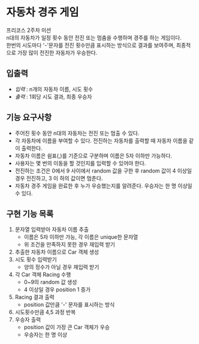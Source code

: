 # 자동차 경주 게임
프리코스 2주차 미션<br>
n대의 자동차가 일정 횟수 동안 전진 또는 멈춤을 수행하며 경주를 하는 게임이다. <br>
한번의 시도마다 '-'문자를 전진 횟수만큼 표시하는 방식으로 결과를 보여주며, 최종적으로 가장 많이 전진한 자동차가 우승한다.

## 입출력
- *입력* : n개의 자동차 이름, 시도 횟수
- *출력* : 1회당 시도 결과, 최종 우승자

## 기능 요구사항
- 주어진 횟수 동안 n대의 자동차는 전진 또는 멈출 수 있다.
- 각 자동차에 이름을 부여할 수 있다. 전진하는 자동차를 출력할 때 자동차 이름을 같이 출력한다. 
- 자동차 이름은 쉼표(,)를 기준으로 구분하며 이름은 5자 이하만 가능하다. 
- 사용자는 몇 번의 이동을 할 것인지를 입력할 수 있어야 한다. 
- 전진하는 조건은 0에서 9 사이에서 random 값을 구한 후 random 값이 4 이상일 경우 전진하고, 3 이
하의 값이면 멈춘다. 
- 자동차 경주 게임을 완료한 후 누가 우승했는지를 알려준다. 우승자는 한 명 이상일 수 있다.

## 구현 기능 목록 
 1. 문자열 입력받아 자동차 이름 추출
    - 이름은 5자 이하만 가능, 각 이름은 unique한 문자열
    - 위 조건을 만족하지 못한 경우 재입력 받기
 2. 추출한 자동차 이름으로 Car 객체 생성     
 3. 시도 횟수 입력받기
    - 양의 정수가 아닐 경우 재입력 받기
 4. 각 Car 객체 Racing 수행
    - 0~9의 random 값 생성
    - 4 이상일 경우 position 1 증가
 5. Racing 결과 출력
    - position 값만큼 '-' 문자를 표시하는 방식
 6. 시도횟수만큼 4,5 과정 반복
 7. 우승자 출력
    - position 값이 가장 큰 Car 객체가 우승
    - 우승자는 한 명 이상
